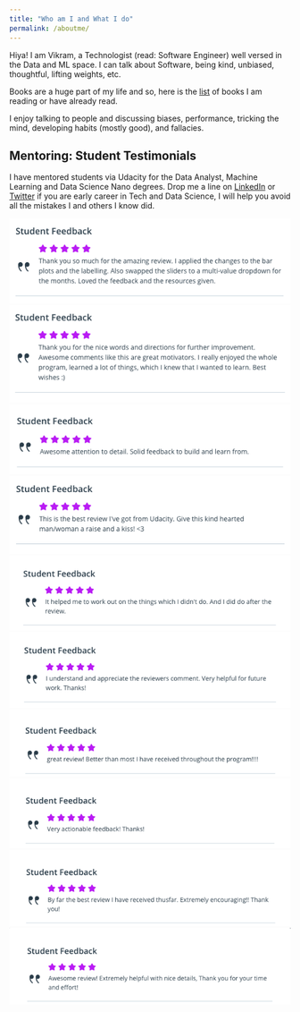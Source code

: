 ```yaml
---
title: "Who am I and What I do"
permalink: /aboutme/
---
```

Hiya! I am Vikram, a Technologist (read: Software Engineer) well versed in the Data and ML space. I can talk about Software, being kind, unbiased, thoughtful, lifting weights, etc.

Books are a huge part of my life and so, here is the [list](/books/) of books I am reading or have already read. 

I enjoy talking to people and discussing biases, performance, tricking the mind, developing habits (mostly good), and fallacies. 

## Mentoring: Student Testimonials
I have mentored students via Udacity for the Data Analyst, Machine Learning and Data Science Nano degrees. Drop me a line on [LinkedIn](https://linkedin.com/in/vikramriyer) or [Twitter](https://twitter.com/vikramriyer) if you are early career in Tech and Data Science, I will help you avoid all the mistakes I and others I know did.

![](/assets/images/student_reviews_udacity/1.png)
![](/assets/images/student_reviews_udacity/2.png)
![](/assets/images/student_reviews_udacity/3.png)
![](/assets/images/student_reviews_udacity/4.png)
![](/assets/images/student_reviews_udacity/5.png)
![](/assets/images/student_reviews_udacity/6.png)
![](/assets/images/student_reviews_udacity/7.png)
![](/assets/images/student_reviews_udacity/8.png)
![](/assets/images/student_reviews_udacity/10.png)
![](/assets/images/student_reviews_udacity/11.png)
